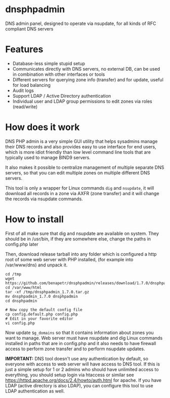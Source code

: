 # dnsphpadmin
DNS admin panel, designed to operate via nsupdate, for all kinds of RFC compliant DNS servers

# Features
* Database-less simple stupid setup
* Communicates directly with DNS servers, no external DB, can be used in combination with other interfaces or tools
* Different servers for querying zone info (transfer) and for update, useful for load balancing
* Audit logs
* Support LDAP / Active Directory authentication
* Individual user and LDAP group permissions to edit zones via roles (read/write)

# How does it work
DNS PHP admin is a very simple GUI utility that helps sysadmins manage their DNS records and also provides easy to use interface for end users, which is more idiot friendly than low level command line tools that are typically used to manage BIND9 servers.

It also makes it possible to centralize management of multiple separate DNS servers, so that you can edit multiple zones on multiple different DNS servers.

This tool is only a wrapper for Linux commands `dig` and `nsupdate`, it will download all records in a zone via AXFR (zone transfer) and it will change the records via nsupdate commands.

# How to install
First of all make sure that dig and nsupdate are available on system. They should be in /usr/bin, if they are somewhere else, change the paths in config.php later

Then, download release tarball into any folder which is configured a http root of some web server with PHP installed, (for example into /var/www/dns) and unpack it.

```
cd /tmp
wget https://github.com/benapetr/dnsphpadmin/releases/download/1.7.0/dnsphpadmin_1.7.0.tar.gz
cd /var/www/html
tar -xf /tmp/dnsphpadmin_1.7.0.tar.gz
mv dnsphpadmin_1.7.0 dnsphpadmin
cd dnsphpadmin

# Now copy the default config file
cp config.default.php config.php
# Edit in your favorite editor
vi config.php
```

Now update `$g_domains` so that it contains information about zones you want to manage. Web server must have nsupdate and dig Linux commands installed in paths that are in config.php and it also needs to have firewall access to perform zone transfer and to perform nsupdate updates.

**IMPORTANT:** DNS tool doesn't use any authentication by default, so everyone with access to web server will have access to DNS tool. If this is just a simple setup for 1 or 2 admins who should have unlimited access to everything, you should setup login via htaccess or similar see https://httpd.apache.org/docs/2.4/howto/auth.html for apache. If you have LDAP (active directory is also LDAP), you can configure this tool to use LDAP authentication as well.
